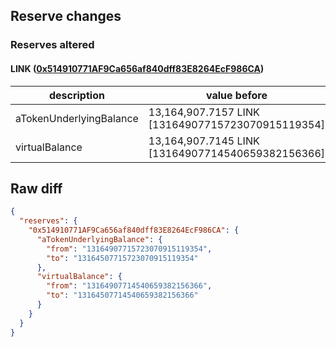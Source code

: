 ## Reserve changes

### Reserves altered

#### LINK ([0x514910771AF9Ca656af840dff83E8264EcF986CA](https://etherscan.io/address/0x514910771AF9Ca656af840dff83E8264EcF986CA))

| description | value before | value after |
| --- | --- | --- |
| aTokenUnderlyingBalance | 13,164,907.7157 LINK [13164907715723070915119354] | 13,164,507.7157 LINK [13164507715723070915119354] |
| virtualBalance | 13,164,907.7145 LINK [13164907714540659382156366] | 13,164,507.7145 LINK [13164507714540659382156366] |


## Raw diff

```json
{
  "reserves": {
    "0x514910771AF9Ca656af840dff83E8264EcF986CA": {
      "aTokenUnderlyingBalance": {
        "from": "13164907715723070915119354",
        "to": "13164507715723070915119354"
      },
      "virtualBalance": {
        "from": "13164907714540659382156366",
        "to": "13164507714540659382156366"
      }
    }
  }
}
```